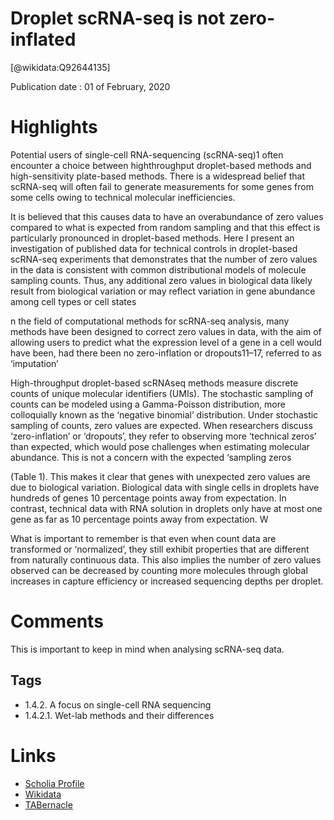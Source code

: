 
Droplet scRNA-seq is not zero-inflated
======================================
  
  [@wikidata:Q92644135]  
  
Publication date : 01 of February, 2020  

# Highlights


 Potential users of
single-cell RNA-sequencing (scRNA-seq)1
often encounter a choice between highthroughput droplet-based methods and
high-sensitivity plate-based methods. There
is a widespread belief that scRNA-seq will
often fail to generate measurements for some
genes from some cells owing to technical
molecular inefficiencies. 


It is believed that
this causes data to have an overabundance
of zero values compared to what is expected
from random sampling and that this effect
is particularly pronounced in droplet-based
methods. Here I present an investigation
of published data for technical controls
in droplet-based scRNA-seq experiments
that demonstrates that the number of
zero values in the data is consistent with
common distributional models of molecule
sampling counts. Thus, any additional
zero values in biological data likely result
from biological variation or may reflect
variation in gene abundance among cell
types or cell states


n the field of computational methods
for scRNA-seq analysis, many methods
have been designed to correct zero values
in data, with the aim of allowing users to
predict what the expression level of a gene
in a cell would have been, had there been
no zero-inflation or dropouts11–17, referred
to as ‘imputation’

High-throughput droplet-based scRNAseq methods measure discrete counts
of unique molecular identifiers (UMIs).
The stochastic sampling of counts can
be modeled using a Gamma-Poisson
distribution, more colloquially known as
the ‘negative binomial’ distribution. Under
stochastic sampling of counts, zero values
are expected. When researchers discuss
‘zero-inflation’ or ‘dropouts’, they refer
to observing more ‘technical zeros’ than
expected, which would pose challenges
when estimating molecular abundance.
This is not a concern with the expected
‘sampling zeros

(Table 1). This makes it clear that
genes with unexpected zero values are
due to biological variation. Biological data
with single cells in droplets have hundreds
of genes 10 percentage points away from
expectation. In contrast, technical data
with RNA solution in droplets only have
at most one gene as far as 10 percentage
points away from expectation. W

What is important to remember is
that even when count data are transformed
or ‘normalized’, they still exhibit properties that are different from naturally continuous
data. This also implies the number of
zero values observed can be decreased by
counting more molecules through global
increases in capture efficiency or increased
sequencing depths per droplet.

# Comments

This is important to keep in mind when analysing scRNA-seq data.


## Tags
- 1.4.2. A focus on single-cell RNA sequencing 
- 1.4.2.1. Wet-lab methods and their differences
# Links
  
 * [Scholia Profile](https://scholia.toolforge.org/work/Q92644135)  
 * [Wikidata](https://www.wikidata.org/wiki/Q92644135)  
 * [TABernacle](https://tabernacle.toolforge.org/?#/tab/manual/Q92644135/P921%3BP4510)  
